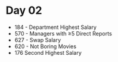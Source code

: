 # Day 02  
- 184 - Department Highest Salary 
- 570 - Managers with ≥5 Direct Reports 
- 627 - Swap Salary
- 620 - Not Boring Movies
- 176 Second Highest Salary 
